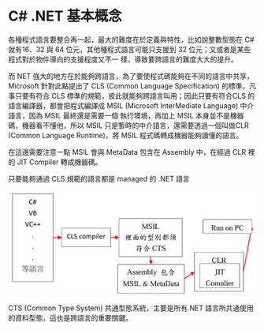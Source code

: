 # C# .NET 基本概念 
各種程式語言要整合再一起，最大的難度在於定義與特性，比如說整數型態在 C# 就有16、32 與 64 位元，其他種程式語言可能只支援到 32 位元；又或者是某些程式對於物件導向的支援程度又不一 樣，導致要跨語言的難度大大的提升。 

而 NET 強大的地方在於能夠跨語言，為了要使程式碼能夠在不同的語言中共享，Microsoft 針對此點提出了 CLS (Common Language Specification) 的標準，凡事只要有符合 CLS 標準的規範，彼此就能夠跨語言叫用；因此只要有符合CLS 的語言編譯器，都會把程式編譯成
MSIL (Microsoft InterMediate Language) 中介語言，因為 MSIL 最終還是需要一個
執行環境，再加上 MSIL 本身並不是機器碼，機器看不懂他，所以 MSIL 只是暫時的中介語言，還需要透過一個叫做CLR (Common Language Runtime)，將 MSIL 程式碼轉成機器能夠讀懂的語言。 

在這邊需要注意一點 MSIL 會與 MetaData 包含在 Assembly 中，在經過 CLR 裡的 JIT Compiler 轉成機器碼。 

只要能夠通過 CLS 規範的語言都是 managed 的 .NET 語言 

![](./images/01.png)

CTS (Common Type System) 共通型態系統，主要是所有.NET 語言所共通使用的資料型態，這也是跨語言的重要關鍵。